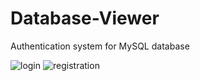# Database-Viewer

Authentication system for MySQL database


![login](https://user-images.githubusercontent.com/77983090/117061510-f8d6f200-ad2a-11eb-9392-ad2f4d03a9f3.png)
![registration](https://user-images.githubusercontent.com/77983090/117061594-1015df80-ad2b-11eb-8b38-935b6e4532cc.png)
